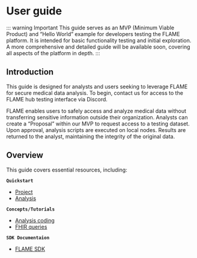 # User guide
::: warning Important
This guide serves as an MVP (Minimum Viable Product) and “Hello World” example for developers testing the FLAME platform.
It is intended for basic functionality testing and initial exploration. A more comprehensive and detailed guide will be
available soon, covering all aspects of the platform in depth.
:::
## Introduction
This guide is designed for analysts and users seeking to leverage FLAME for secure medical data analysis.
To begin, contact us for access to the FLAME hub testing interface via Discord.

FLAME enables users to safely access and analyze medical data without transferring sensitive information outside their organization.
Analysts can create a “Proposal” within our MVP to request access to a testing dataset.
Upon approval, analysis scripts are executed on local nodes. Results are returned to the analyst, maintaining the integrity of the original data.

## Overview
This guide covers essential resources, including:

**`Quickstart`**
- [Project](/guide/user/project)
- [Analysis](/guide/user/analysis)

**`Concepts/Tutorials`**
- [Analysis coding](/guide/user/analysis-coding)
- [FHIR queries](/guide/user/fhir-query)

**`SDK Documentaion`**
- [FLAME SDK](/guide/user/sdk-core-docu.md)
